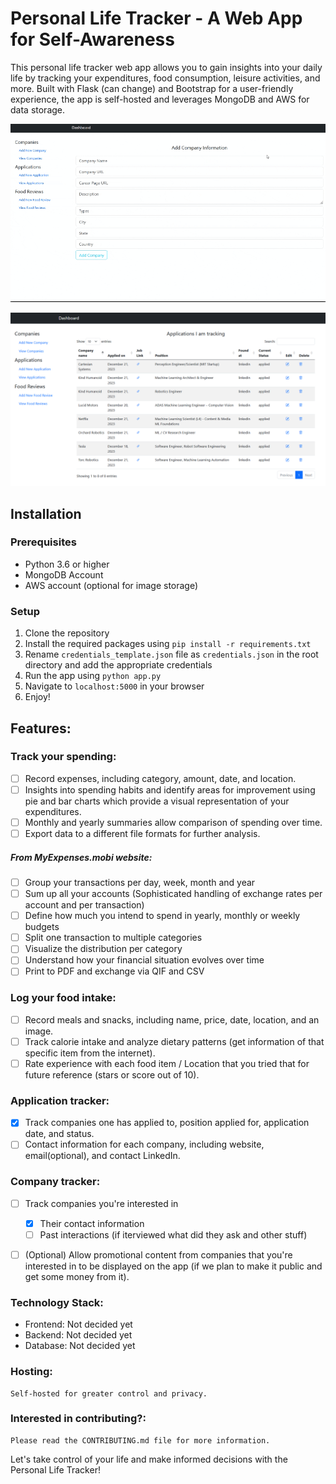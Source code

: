# Personal Life Tracker - A Web App for Self-Awareness

This personal life tracker web app allows you to gain insights into your daily life by tracking your expenditures, food consumption, leisure activities, and more. Built with Flask (can change) and Bootstrap for a user-friendly experience, the app is self-hosted and leverages MongoDB and AWS for data storage.

![](demo.gif)

![screenshot](demo.png)

## Installation

### Prerequisites

- Python 3.6 or higher
- MongoDB Account
- AWS account (optional for image storage)

### Setup

1. Clone the repository
2. Install the required packages using `pip install -r requirements.txt`
3. Rename `credentials_template.json` file as `credentials.json` in the root directory and add the appropriate credentials
4. Run the app using `python app.py`
5. Navigate to `localhost:5000` in your browser
6. Enjoy!

## Features:

###  Track your spending:
- [ ] Record expenses, including category, amount, date, and location.
- [ ] Insights into spending habits and identify areas for improvement using pie and bar charts which provide a visual representation of your expenditures.
- [ ] Monthly and yearly summaries allow comparison of spending over time.
- [ ] Export data to a different file formats for further analysis.

##### From MyExpenses.mobi website:
- [ ] Group your transactions per day, week, month and year
- [ ] Sum up all your accounts (Sophisticated handling of exchange rates per account and per transaction)
- [ ] Define how much you intend to spend in yearly, monthly or weekly budgets
- [ ] Split one transaction to multiple categories
- [ ] Visualize the distribution per category
- [ ] Understand how your financial situation evolves over time
- [ ] Print to PDF and exchange via QIF and CSV

### Log your food intake:
- [ ] Record meals and snacks, including name, price, date, location, and an image.
- [ ] Track calorie intake and analyze dietary patterns (get information of that specific item from the internet).
- [ ] Rate experience with each food item / Location that you tried that for future reference (stars or score out of 10).

### Application tracker:
- [x] Track companies one has applied to, position applied for, application date, and status.
- [ ] Contact information for each company, including website, email(optional), and contact LinkedIn.

### Company tracker:
- [ ] Track companies you're interested in
  - [x] Their contact information
  - [ ] Past interactions (if iterviewed what did they ask and other stuff)
- [ ] (Optional) Allow promotional content from companies that you're interested in to be displayed on the app (if we plan to make it public and get some money from it).


### Technology Stack:

- Frontend: Not decided yet
- Backend: Not decided yet
- Database: Not decided yet

### Hosting:

    Self-hosted for greater control and privacy.

### Interested in contributing?:

    Please read the CONTRIBUTING.md file for more information.



Let's take control of your life and make informed decisions with the Personal Life Tracker!